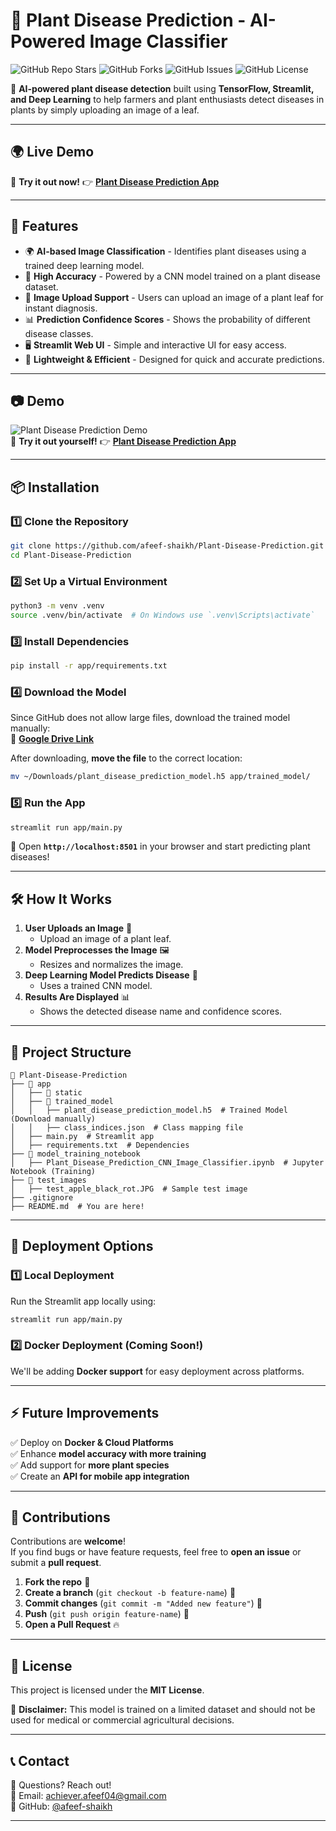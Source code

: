 # 🌱 Plant Disease Prediction - AI-Powered Image Classifier

![GitHub Repo Stars](https://img.shields.io/github/stars/afeef-shaikh/Plant-Disease-Prediction?style=social)
![GitHub Forks](https://img.shields.io/github/forks/afeef-shaikh/Plant-Disease-Prediction?style=social)
![GitHub Issues](https://img.shields.io/github/issues/afeef-shaikh/Plant-Disease-Prediction)
![GitHub License](https://img.shields.io/github/license/afeef-shaikh/Plant-Disease-Prediction)

🌿 **AI-powered plant disease detection** built using **TensorFlow, Streamlit, and Deep Learning** to help farmers and plant enthusiasts detect diseases in plants by simply uploading an image of a leaf.

---

## 🌍 Live Demo
🚀 **Try it out now!** 👉 [**Plant Disease Prediction App**](https://plant-disease-prediction-dl.streamlit.app/)

---

## 🚀 Features
- 🌍 **AI-based Image Classification** - Identifies plant diseases using a trained deep learning model.
- 🎯 **High Accuracy** - Powered by a CNN model trained on a plant disease dataset.
- 📸 **Image Upload Support** - Users can upload an image of a plant leaf for instant diagnosis.
- 📊 **Prediction Confidence Scores** - Shows the probability of different disease classes.
- 🖥️ **Streamlit Web UI** - Simple and interactive UI for easy access.
- 💾 **Lightweight & Efficient** - Designed for quick and accurate predictions.

---

## 📷 Demo
![Plant Disease Prediction Demo](https://github.com/afeef-shaikh/Plant-Disease-Prediction/blob/main/static/demo.gif)  
🚀 **Try it out yourself!** 👉 [**Plant Disease Prediction App**](https://plant-disease-prediction-dl.streamlit.app/)

---

## 📦 Installation
### 1️⃣ Clone the Repository
```sh
git clone https://github.com/afeef-shaikh/Plant-Disease-Prediction.git
cd Plant-Disease-Prediction
```

### 2️⃣ Set Up a Virtual Environment
```sh
python3 -m venv .venv
source .venv/bin/activate  # On Windows use `.venv\Scripts\activate`
```

### 3️⃣ Install Dependencies
```sh
pip install -r app/requirements.txt
```

### 4️⃣ Download the Model
Since GitHub does not allow large files, download the trained model manually:  
🔗 [**Google Drive Link**](https://drive.google.com/file/d/1eJr1kCEng9nliGRWdAK2fanyxw6V9iPP/view?usp=sharing)

After downloading, **move the file** to the correct location:
```sh
mv ~/Downloads/plant_disease_prediction_model.h5 app/trained_model/
```

### 5️⃣ Run the App
```sh
streamlit run app/main.py
```

🚀 Open **`http://localhost:8501`** in your browser and start predicting plant diseases!

---

## 🛠️ How It Works
1. **User Uploads an Image** 🌿  
   - Upload an image of a plant leaf.
2. **Model Preprocesses the Image** 🖼️  
   - Resizes and normalizes the image.
3. **Deep Learning Model Predicts Disease** 🤖  
   - Uses a trained CNN model.
4. **Results Are Displayed** 📊  
   - Shows the detected disease name and confidence scores.

---

## 📁 Project Structure
```
📂 Plant-Disease-Prediction
├── 📂 app
│   ├── 📂 static
│   ├── 📂 trained_model
│   │   ├── plant_disease_prediction_model.h5  # Trained Model (Download manually)
│   │   ├── class_indices.json  # Class mapping file
│   ├── main.py  # Streamlit app
│   ├── requirements.txt  # Dependencies
├── 📂 model_training_notebook
│   ├── Plant_Disease_Prediction_CNN_Image_Classifier.ipynb  # Jupyter Notebook (Training)
├── 📂 test_images
│   ├── test_apple_black_rot.JPG  # Sample test image
├── .gitignore
├── README.md  # You are here!
```

---

## 🚀 Deployment Options
### 1️⃣ Local Deployment
Run the Streamlit app locally using:
```sh
streamlit run app/main.py
```

### 2️⃣ Docker Deployment (Coming Soon!)
We'll be adding **Docker support** for easy deployment across platforms.

---

## ⚡ Future Improvements
✅ Deploy on **Docker & Cloud Platforms**  
✅ Enhance **model accuracy with more training**  
✅ Add support for **more plant species**  
✅ Create an **API for mobile app integration**

---

## 🙌 Contributions
Contributions are **welcome**!  
If you find bugs or have feature requests, feel free to **open an issue** or submit a **pull request**.

1. **Fork the repo** 🍴  
2. **Create a branch** (`git checkout -b feature-name`) 🌱  
3. **Commit changes** (`git commit -m "Added new feature"`) 📝  
4. **Push** (`git push origin feature-name`) 🚀  
5. **Open a Pull Request** 🔥

---

## 📜 License
This project is licensed under the **MIT License**.

📌 **Disclaimer:** This model is trained on a limited dataset and should not be used for medical or commercial agricultural decisions.

---

## 📞 Contact
💬 Questions? Reach out!  
📧 Email: [achiever.afeef04@gmail.com](mailto:achiever.afeef04@gmail.com)  
🐙 GitHub: [@afeef-shaikh](https://github.com/afeef-shaikh)

---

